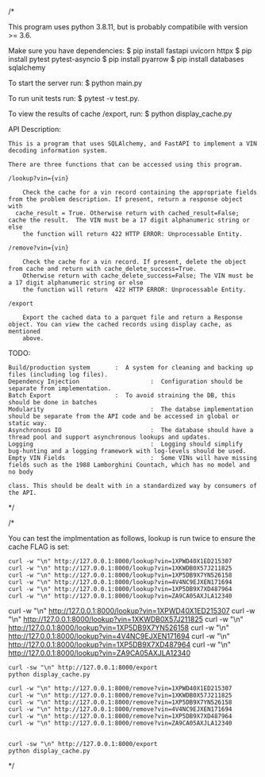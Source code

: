 /*

This program uses python 3.8.11, but is probably compatibile with version >= 3.6. 

Make sure you have dependencies:
$ pip install fastapi uvicorn httpx
$ pip install pytest pytest-asyncio
$ pip install pyarrow 
$ pip install databases sqlalchemy

To start the server run: 
$ python main.py

To run unit tests run:
$ pytest -v test.py.

To view the results of cache /export, run:
$ python display_cache.py 


API Description:

	This is a program that uses SQLAlchemy, and FastAPI to implement a VIN decoding information system.
	
	There are three functions that can be accessed using this program.
	
	/lookup?vin={vin}
	
		Check the cache for a vin record containing the appropriate fields from the problem description. If present, return a response object with 
	  cache_result = True. Otherwise return with cached_result=False; cache the result.  The VIN must be a 17 digit alphanumeric string or else
		the function will return 422 HTTP ERROR: Unprocessable Entity. 
	
	/remove?vin={vin}
		
		Check the cache for a vin record. If present, delete the object from cache and return with cache_delete_success=True. 
		Otherwise return with cache_delete_success=False; The VIN must be a 17 digit alphanumeric string or else
		the function will return  422 HTTP ERROR: Unprocessable Entity.
	
	/export
		
		Export the cached data to a parquet file and return a Response object. You can view the cached records using display cache, as mentioned 
		above.

TODO:

	Build/production system       :  A system for cleaning and backing up files (including log files).
	Dependency Injection					:  Configuration should be separate from implementation.
	Batch Export                  :  To avoid straining the DB, this should be done in batches
	Modularity          					:  The databse implementation should be separate from the API code and be accessed in global or static way.
	Asynchronous IO     					:  The database should have a thread pool and support asynchronous lookups and updates.
	Logging             					:  Logging should simplify bug-hunting and a logging framework with log-levels should be used. 
	Empty VIN Fields    					:  Some VINs will have missing fields such as the 1988 Lamborghini Countach, which has no model and no body 
																	 class. This should be dealt with in a standardized way by consumers of the API.

*/


/*

You can test the implmentation as follows, lookup is run twice to ensure the cache FLAG is set:
    
	curl -w "\n" http://127.0.0.1:8000/lookup?vin=1XPWD40X1ED215307
	curl -w "\n" http://127.0.0.1:8000/lookup?vin=1XKWDB0X57J211825
	curl -w "\n" http://127.0.0.1:8000/lookup?vin=1XP5DB9X7YN526158
	curl -w "\n" http://127.0.0.1:8000/lookup?vin=4V4NC9EJXEN171694
	curl -w "\n" http://127.0.0.1:8000/lookup?vin=1XP5DB9X7XD487964
	curl -w "\n" http://127.0.0.1:8000/lookup?vin=ZA9CA05AXJLA12340

  curl -w "\n" http://127.0.0.1:8000/lookup?vin=1XPWD40X1ED215307
  curl -w "\n" http://127.0.0.1:8000/lookup?vin=1XKWDB0X57J211825
  curl -w "\n" http://127.0.0.1:8000/lookup?vin=1XP5DB9X7YN526158
  curl -w "\n" http://127.0.0.1:8000/lookup?vin=4V4NC9EJXEN171694
  curl -w "\n" http://127.0.0.1:8000/lookup?vin=1XP5DB9X7XD487964
  curl -w "\n" http://127.0.0.1:8000/lookup?vin=ZA9CA05AXJLA12340	
	
	curl -sw "\n" http://127.0.0.1:8000/export
	python display_cache.py
	
	curl -w "\n" http://127.0.0.1:8000/remove?vin=1XPWD40X1ED215307
	curl -w "\n" http://127.0.0.1:8000/remove?vin=1XKWDB0X57J211825
	curl -w "\n" http://127.0.0.1:8000/remove?vin=1XP5DB9X7YN526158
	curl -w "\n" http://127.0.0.1:8000/remove?vin=4V4NC9EJXEN171694
	curl -w "\n" http://127.0.0.1:8000/remove?vin=1XP5DB9X7XD487964
	curl -w "\n" http://127.0.0.1:8000/remove?vin=ZA9CA05AXJLA12340


	curl -sw "\n" http://127.0.0.1:8000/export
	python display_cache.py


*/

